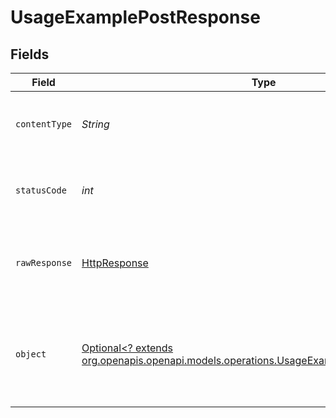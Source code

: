 # UsageExamplePostResponse


## Fields

| Field                                                                                                                                              | Type                                                                                                                                               | Required                                                                                                                                           | Description                                                                                                                                        |
| -------------------------------------------------------------------------------------------------------------------------------------------------- | -------------------------------------------------------------------------------------------------------------------------------------------------- | -------------------------------------------------------------------------------------------------------------------------------------------------- | -------------------------------------------------------------------------------------------------------------------------------------------------- |
| `contentType`                                                                                                                                      | *String*                                                                                                                                           | :heavy_check_mark:                                                                                                                                 | HTTP response content type for this operation                                                                                                      |
| `statusCode`                                                                                                                                       | *int*                                                                                                                                              | :heavy_check_mark:                                                                                                                                 | HTTP response status code for this operation                                                                                                       |
| `rawResponse`                                                                                                                                      | [HttpResponse<InputStream>](https://docs.oracle.com/en/java/javase/11/docs/api/java.net.http/java/net/http/HttpResponse.html)                      | :heavy_check_mark:                                                                                                                                 | Raw HTTP response; suitable for custom response parsing                                                                                            |
| `object`                                                                                                                                           | [Optional<? extends org.openapis.openapi.models.operations.UsageExamplePostResponseBody>](../../models/operations/UsageExamplePostResponseBody.md) | :heavy_minus_sign:                                                                                                                                 | A successful response that contains the simpleObject sent in the request body                                                                      |